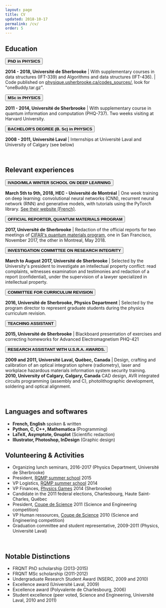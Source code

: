 ```yaml
---
layout: page
title: CV
updated: 2018-10-17
permalink: /cv/
order: 5
---
```


<body>

<h2>Education</h2>

<button class="collapsible"><b> PhD in PHYSICS </b></button>
<div class="content">
<p class="cp">
  <b>2014 - 2018, Université de Sherbrooke</b>
  | With supplementary courses in data structures (IFT-339) and Algorithms and data structures (IFT-436). | Code published on <a href="https://physique.usherbrooke.ca/codes_sources/"> physique.usherbrooke.ca/codes_sources/</a>, look for "oneBuddy.tar.gz".
</p>
</div>

<button class="collapsible"><b> MSc in PHYSICS </b></button>
<div class="content">
<p class="cp">
  <b>2011 - 2014, Université de Sherbrooke</b>
  | With supplementary course in quantum information and computation (PHQ-737). Two weeks visiting at Harvard University. 
</p>
</div>

<button class="collapsible"><b> BACHELOR'S DEGREE (B. Sc) in PHYSICS </b></button>
<div class="content">
<p class="cp">
  <b>2008 - 2011, Université Laval</b>
  | Internships at Université Laval and University of Calgary (see below)
</p>
</div>
<p></p>


<br>
<h2>Relevant experiences</h2>

<button class="collapsible"><b> IVADO/MILA WINTER SCHOOL ON DEEP LEARNING </b></button>
<div class="content">
<p class="cp">
  <b>March 5th to 9th, 2018, HEC - Université de Montréal</b>
  | One week training on deep learning: convolutional neural networks (CNN), recurrent neural network (RNN) and generative models, with tutorials using the PyTorch library. <a href = "https://ivado.ca/formations/ecole-ivado-mila-apprentissage-profond/">See their website (French)</a>.
</p>
</div>

<button class="collapsible"><b> OFFICIAL REPORTER, QUANTUM MATERIALS PROGRAM </b></button>
<div class="content">
<p class="cp">
  <b>2017, Université de Sherbrooke</b>
  | Redaction of the official reports for two meetings of <a href="https://www.cifar.ca/research/programs/quantum-materials">CIFAR's quantum materials program</a>, one in San Francisco, November 2017, the other in Montreal, May 2018.
</p>
</div>

<button class="collapsible"><b> INVESTIGATION COMMITTEE ON RESEARCH INTEGRITY </b></button>
<div class="content">
<p class="cp">
  <b>March to August 2017, Université de Sherbrooke</b>
  | Selected by the University's president to investigate an intellectual property conflict: read complaints, witnesses examination and testimonies and redaction of a report (confidential), under the supervision of a lawyer specialized in intellectual property.
</p>
</div>

<button class="collapsible"><b> COMMITTEE FOR CURRICULUM REVISION </b></button>
<div class="content">
<p class="cp">
  <b>2016, Université de Sherbrooke, Physics Department</b>
  | Selected by the program director to represent graduate students during the physics curriculum revision.
</p>
</div>

<button class="collapsible"><b> TEACHING ASSISTANT </b></button>
<div class="content">
<p class="cp">
  <b>2015, Université de Sherbrooke</b>
  | Blackboard presentation of exercises and correcting homeworks for Advanced Electromagnetism PHQ-421
</p>
</div>

<button class="collapsible"><b> RESEARCH ASSISTANT WITH U.S.R.A. AWARDS. </b></button>
<div class="content">
<p class="cp">
  <b>2009 and 2011, Université Laval, Québec, Canada</b>
  | Design, crafting and calibration of an optical integration sphere (radiometry), laser and workplace hazardous materials information system security training.
  <br>
  <b>2010, University of Calgary, Calgary, Canada</b>
  CAD design, AVR integrated circuits programming (assembly and C), photolithographic development, soldering and optical alignment.
</p>
</div>
<p></p>


<br>

<h2>Languages and softwares</h2>
<ul>
<li><b>French, English</b> spoken & written</li>
<li><b>Python, C, C++, Mathematica</b> (Programming)</li>
<li><b>LaTeX, Asymptote, Gnuplot</b> (Scientific redaction)</li>
<li><b>Illustrator, Photoshop, InDesign</b> (Graphic design)</li>
</ul>

<h2>Volunteering & Activities</h2>
<ul>
<li>Organizing lunch seminars, 2016-2017 (Physics Department, Université de Sherbrooke)</li>
<li>President, <a href="http://rqemp.ca/en/index.html">RQMP summer school</a> 2015 </li>
<li>VP Logistics, <a href="http://rqemp.ca/en/index.html">RQMP summer school</a> 2014</li>
<li>VP Finances, <a href="http://jeuxdelaphysique.ca/en/home/">Physics Games</a> 2014 (Sherbrooke)</li>
<li>Candidate in the 2011 federal elections, Charlesbourg, Haute Saint-Charles, Québec</li>
<li>President, <a href="http://www.coupedescience.com/">Coupe de Science</a> 2011 (Science and Engineering competition)</li>
<li>VP Human ressources, <a href="http://www.coupedescience.com/">Coupe de Science</a> 2010 (Science and Engineering competition)</li>
<li>Graduation committee and student representative, 2009-2011 (Physics, Université Laval)</li>
<!-- <li>Captain of improv team (Cégep Limoilou 2007-2008)</li> -->
<!-- <li>Head writer, students journal (Polyvalente de Charlesbourg 2005-2006)</li> -->
<!-- jeunes entreprise -->
<!-- defi genie inventif -->
<!-- opti math, info club, murales cegep, murales comedie musicale -->
</ul>

<br>
<h2>Notable Distinctions</h2>
<ul>
<li>FRQNT PhD scholarship (2013-2015)</li>
<li>FRQNT MSc scholarship (2011-2012)</li>
<li>Undergraduate Research Student Award (NSERC, 2009 and 2010)</li>
<li>Excellence award (Université Laval, 2009)</li>
<li>Excellence award (Polyvalente de Charlesbourg, 2006)</li>
<li>Student excellence (peer voted, Science and Engineering, Université Laval, 2010 and 2011)</li>
<!-- <li>Personality of the year (Université Laval, physics students' association, 2009, 2010 and 2011)</li> -->
<!-- <li>Personality of the year (Polyvalente de Charlesbourg, 2005)</li> -->
<!-- grands québecois -->
</ul>















